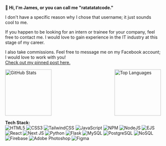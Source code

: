 **👋 Hi, I'm James, or you can call me "ratatatatcode."**

I don't have a specific reason why I chose that username; it just sounds cool to me.

If you happen to be looking for an intern or trainee for your company, feel free to contact me. I would love to gain experience in the IT industry at this stage of my career.

I also take commissions. Feel free to message me on my Facebook account; I would love to work with you!<br>
[Check out my pinned post here.](https://web.facebook.com/hashtugs)

<div style="display: flex; justify-content: space-between;">
  <img src="https://github-readme-stats.vercel.app/api?username=ratatatatcode&show_icons=true&theme=dark" alt="GitHub Stats" height="150px">
  <img src="https://github-readme-stats.vercel.app/api/top-langs/?username=ratatatatcode&layout=compact&theme=dark" alt="Top Languages" height="150px"">
</div>

**Tech Stack:**
<br>
![HTML5](https://img.shields.io/badge/html5-%23E34F26.svg?style=flat-square&logo=html5&logoColor=white) 
![CSS3](https://img.shields.io/badge/css3-%231572B6.svg?style=flat-square&logo=css3&logoColor=white) 
![TailwindCSS](https://img.shields.io/badge/tailwindcss-%2338B2AC.svg?style=flat-square&logo=tailwind-css&logoColor=white) 
![JavaScript](https://img.shields.io/badge/javascript-%23323330.svg?style=flat-square&logo=javascript&logoColor=%23F7DF1E) 
![NPM](https://img.shields.io/badge/NPM-%23CB3837.svg?style=flat-square&logo=npm&logoColor=white) 
![NodeJS](https://img.shields.io/badge/node.js-6DA55F?style=flat-square&logo=node.js&logoColor=white) 
![EJS](https://img.shields.io/badge/ejs-%23B4CA65.svg?style=flat-square&logo=ejs&logoColor=black) 
![React](https://img.shields.io/badge/react-%2320232a.svg?style=flat-square&logo=react&logoColor=%2361DAFB) 
![Next JS](https://img.shields.io/badge/Next-black?style=flat-square&logo=next.js&logoColor=white) 
![Python](https://img.shields.io/badge/python-3670A0?style=flat-square&logo=python&logoColor=ffdd54) 
![Flask](https://img.shields.io/badge/flask-%23000.svg?style=flat-square&logo=flask&logoColor=white) 
![MySQL](https://img.shields.io/badge/mysql-4479A1.svg?style=flat-square&logo=mysql&logoColor=white) 
![PostgreSQL](https://img.shields.io/badge/postgresql-%23316192.svg?style=flat-square&logo=postgresql&logoColor=white) 
![NoSQL](https://img.shields.io/badge/NoSQL-%234ea94b.svg?style=flat-square&logo=mongodb&logoColor=white) 
![Firebase](https://img.shields.io/badge/firebase-%23039BE5.svg?style=flat-square&logo=firebase) 
![Adobe Photoshop](https://img.shields.io/badge/adobe%20photoshop-%2331A8FF.svg?style=flat-square&logo=adobe%20photoshop&logoColor=white) 
![Figma](https://img.shields.io/badge/figma-%23F24E1E.svg?style=flat-square&logo=figma&logoColor=white) 
